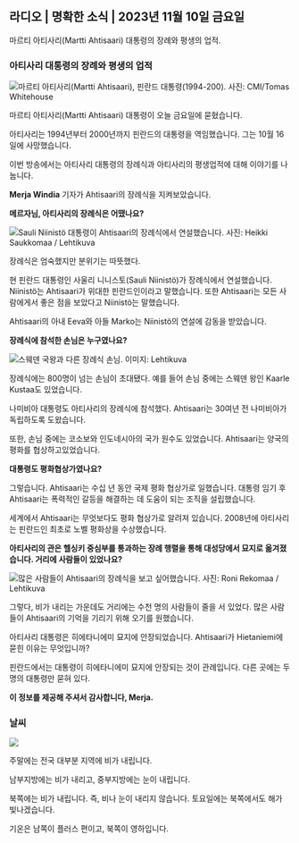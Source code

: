 ## 라디오 \| 명확한 소식 \| 2023년 11월 10일 금요일

마르티 아티사리(Martti Ahtisaari) 대통령의 장례와 평생의 업적.

### 아티사리 대통령의 장례와 평생의 업적

![마르티 아티사리(Martti Ahtisaari), 핀란드 대통령(1994-200). 사진: CMI/Tomas Whitehouse](https://images.cdn.yle.fi/image/upload/c_crop,h_1080,w_1919,x_0,y_0/ar_1.7777777777777777,c_fill,g_faces,h_675,w_1200/dpr_1.0/q_auto:eco/f_auto/fl_lossy/v1699528852/39-1197047654a2d3334539)

마르티 아티사리(Martti Ahtisaari) 대통령이 오늘 금요일에 묻혔습니다.

아티사리는 1994년부터 2000년까지 핀란드의 대통령을 역임했습니다. 그는 10월 16일에 사망했습니다.

이번 방송에서는 아티사리 대통령의 장례식과 아티사리의 평생업적에 대해 이야기를 나눕니다.

**Merja Windia** 기자가 Ahtisaari의 장례식을 지켜보았습니다.

**메르자님, 아티사리의 장례식은 어땠나요?**

![Sauli Niinistö 대통령이 Ahtisaari의 장례식에서 연설했습니다. 사진: Heikki Saukkomaa / Lehtikuva](https://images.cdn.yle.fi/image/upload/c_crop,h_2880,w_5120,x_0,y_259/ar_1.7777777777777777,c_fill,g_faces,h_675,w_1200/dpr_1.0/q_auto:eco/f_auto/fl_lossy/v1699619473/39-1198810654e20fbae885)

장례식은 엄숙했지만 분위기는 따뜻했다.

현 핀란드 대통령인 사울리 니니스토(Sauli Niinistö)가 장례식에서 연설했습니다. Niinistö는 Ahtisaari가 위대한 핀란드인이라고 말했습니다. 또한 Ahtisaari는 모든 사람에게서 좋은 점을 보았다고 Niinistö는 말했습니다.

Ahtisaari의 아내 Eeva와 아들 Marko는 Niinistö의 연설에 감동을 받았습니다.

**장례식에 참석한 손님은 누구였나요?**

![스웨덴 국왕과 다른 장례식 손님. 이미지: Lehtikuva](https://images.cdn.yle.fi/image/upload/c_crop,h_2880,w_5120,x_0,y_138/ar_1.777777777777777,c_fill,g_faces,h_675,w_1200/dpr_1.0/q_auto:eco/f_auto/fl_lossy/v1699627300/39-1199035654e40494d395)

장례식에는 800명이 넘는 손님이 초대됐다. 예를 들어 손님 중에는 스웨덴 왕인 Kaarle Kustaa도 있었습니다.

나미비아 대통령도 아티사리의 장례식에 참석했다. Ahtisaari는 30여년 전 나미비아가 독립하도록 도왔습니다.

또한, 손님 중에는 코소보와 인도네시아의 국가 원수도 있었습니다. Ahtisaari는 양국의 평화를 협상하고있었습니다.

**대통령도 평화협상가였나요?**

그렇습니다. Ahtisaari는 수십 년 동안 국제 평화 협상가로 일했습니다. 대통령 임기 후 Ahtisaari는 폭력적인 갈등을 해결하는 데 도움이 되는 조직을 설립했습니다.

세계에서 Ahtisaari는 무엇보다도 평화 협상가로 알려져 있습니다. 2008년에 아티사리는 핀란드인 최초로 노벨 평화상을 수상했습니다.

**아티사리의 관은 헬싱키 중심부를 통과하는 장례 행렬을 통해 대성당에서 묘지로 옮겨졌습니다. 거리에 사람들이 있었나요?**

![많은 사람들이 Ahtisaari의 장례식을 보고 싶어했습니다. 사진: Roni Rekomaa / Lehtikuva](https://images.cdn.yle.fi/image/upload/c_crop,h_2880,w_5120,x_0,y_11/ar_1.7777777777777777,c_fill,g_faces,h_675,w_1200/dpr_1.0/q_auto:eco/f_auto/fl_lossy/v1699619608/39-1198819654e22ed1c931)

그렇다, 비가 내리는 가운데도 거리에는 수천 명의 사람들이 줄을 서 있었다. 많은 사람들이 Ahtisaari의 기억을 기리기 위해 오기를 원했습니다.

아티사리 대통령은 히에타니에미 묘지에 안장되었습니다. Ahtisaari가 Hietaniemi에 묻힌 이유는 무엇입니까?

핀란드에서는 대통령이 히에타니에미 묘지에 안장되는 것이 관례입니다. 다른 곳에는 두 명의 대통령만 묻혀 있다.

**이 정보를 제공해 주셔서 감사합니다, Merja.**

### 날씨

![](https://images.cdn.yle.fi/image/upload/c_crop,h_1080,w_1919,x_0,y_0/ar_1.7777777777777777,c_fill,g_faces,h_675,w_1200/dpr_1.0/q_auto:eco/f_auto/fl_lossy/v1699633281/39-1199138654e58651ee77)

주말에는 전국 대부분 지역에 비가 내립니다.

남부지방에는 비가 내리고, 중부지방에는 눈이 내립니다.

북쪽에는 비가 내립니다. 즉, 비나 눈이 내리지 않습니다. 토요일에는 북쪽에서도 해가 빛나겠습니다.

기온은 남쪽이 플러스 편이고, 북쪽이 영하입니다.